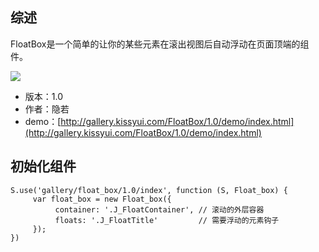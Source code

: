 ## 综述

FloatBox是一个简单的让你的某些元素在滚出视图后自动浮动在页面顶端的组件。

![](http://gtms04.alicdn.com/tps/i4/T1zF.lFDXaXXbjCIP0-514-500.png)

* 版本：1.0
* 作者：隐若
* demo：[http://gallery.kissyui.com/FloatBox/1.0/demo/index.html](http://gallery.kissyui.com/FloatBox/1.0/demo/index.html)

## 初始化组件
		
    S.use('gallery/float_box/1.0/index', function (S, Float_box) {
         var float_box = new Float_box({
              container: '.J_FloatContainer', // 滚动的外层容器
              floats: '.J_FloatTitle'         // 需要浮动的元素钩子
         });
    })
